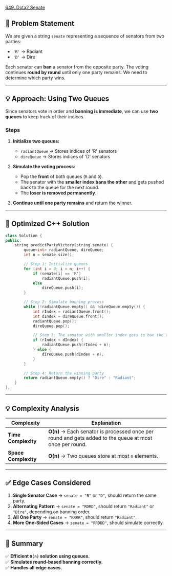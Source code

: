 [649. Dota2 Senate](https://leetcode.com/problems/dota2-senate/?envType=study-plan-v2&envId=leetcode-75)

## **📌 Problem Statement**
We are given a string `senate` representing a sequence of senators from two parties:  
- `'R'` → Radiant  
- `'D'` → Dire  

Each senator can **ban** a senator from the opposite party. The voting continues **round by round** until only one party remains. We need to determine which party wins.

---

## **💡 Approach: Using Two Queues**
Since senators vote in order and **banning is immediate**, we can use **two queues** to keep track of their indices.

### **Steps**
1. **Initialize two queues:**  
   - `radiantQueue` → Stores indices of 'R' senators  
   - `direQueue` → Stores indices of 'D' senators  
   
2. **Simulate the voting process:**
   - Pop the **front** of both queues (`R` and `D`).
   - The senator with the **smaller index bans the other** and gets pushed back to the queue for the next round.
   - The **loser is removed permanently**.

3. **Continue until one party remains** and return the winner.

---

## **🚀 Optimized C++ Solution**
```cpp
class Solution {
public:
    string predictPartyVictory(string senate) {
        queue<int> radiantQueue, direQueue;
        int n = senate.size();

        // Step 1: Initialize queues
        for (int i = 0; i < n; i++) {
            if (senate[i] == 'R')
                radiantQueue.push(i);
            else
                direQueue.push(i);
        }

        // Step 2: Simulate banning process
        while (!radiantQueue.empty() && !direQueue.empty()) {
            int rIndex = radiantQueue.front();
            int dIndex = direQueue.front();
            radiantQueue.pop();
            direQueue.pop();

            // Step 3: The senator with smaller index gets to ban the other
            if (rIndex < dIndex) {
                radiantQueue.push(rIndex + n);
            } else {
                direQueue.push(dIndex + n);
            }
        }

        // Step 4: Return the winning party
        return radiantQueue.empty() ? "Dire" : "Radiant";
    }
};
```

---

## **💡 Complexity Analysis**
| Complexity  | Explanation |  
|------------|------------|  
| **Time Complexity** | **O(n)** → Each senator is processed once per round and gets added to the queue at most once per round. |  
| **Space Complexity** | **O(n)** → Two queues store at most `n` elements. |

---

## **✅ Edge Cases Considered**
1. **Single Senator Case** → `senate = "R"` or `"D"`, should return the same party.
2. **Alternating Pattern** → `senate = "RDRD"`, should return `"Radiant"` or `"Dire"`, depending on banning order.
3. **All One Party** → `senate = "RRRR"`, should return `"Radiant"`.
4. **More One-Sided Cases** → `senate = "RRDDD"`, should simulate correctly.

---

## **🔹 Summary**
✅ **Efficient `O(n)` solution using queues.**  
✅ **Simulates round-based banning correctly.**  
✅ **Handles all edge cases.**